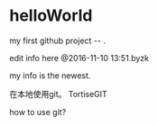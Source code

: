 # helloWorld
my first github project -- .




edit info here @2016-11-10 13:51.byzk

my info is the newest.


在本地使用git。 TortiseGIT

how to use git?
